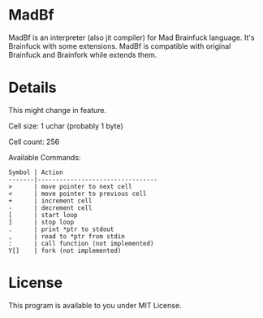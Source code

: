 # MadBf
MadBf is an interpreter (also jit compiler) for
Mad Brainfuck language. It's Brainfuck with some extensions.
MadBf is compatible with original Brainfuck and Brainfork
while extends them.

# Details
This might change in feature.

Cell size: 1 uchar (probably 1 byte)

Cell count: 256

Available Commands:
```
Symbol | Action
-------|---------------------------------
>      | move pointer to next cell
<      | move pointer to previous cell
+      | increment cell
-      | decrement cell
[      | start loop
]      | stop loop
.      | print *ptr to stdout
,      | read to *ptr from stdin
:      | call function (not implemented)
Y[]    | fork (not implemented)
```

# License
This program is available to you under MIT License.
